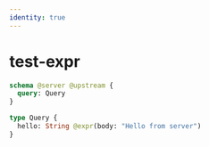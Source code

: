 ```yaml
---
identity: true
---
```


# test-expr

```graphql @server
schema @server @upstream {
  query: Query
}

type Query {
  hello: String @expr(body: "Hello from server")
}
```
